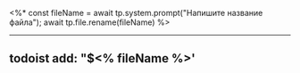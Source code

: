 <%* 
const fileName = await tp.system.prompt("Напишите название файла");
await tp.file.rename(fileName)
%>


---
todoist add: "$<% fileName %>'
---
